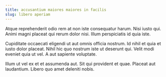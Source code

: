 ```yaml
---
title: accusantium maiores maiores in facilis
slug: libero aperiam
---
```


Atque reprehenderit odio rem at non iste consequatur harum. Nisi iusto qui. Animi magni placeat qui rerum dolor nisi. Illum perspiciatis id quia iste.

Cupiditate occaecati eligendi ut aut omnis officia nostrum. Id nihil et quia et iusto dolor placeat. Nihil hic quo nostrum iste ut deserunt qui. Velit modi eveniet quia ut vel. A aut sapiente voluptate.

Illum ut vel ex et et assumenda aut. Sit qui provident et quae. Placeat aut laudantium. Libero quo amet deleniti nobis.
